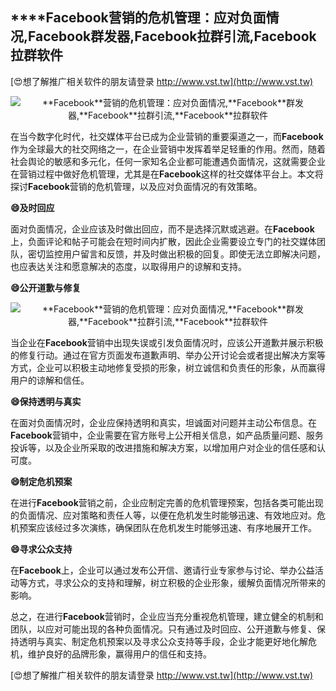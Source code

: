 ## ****Facebook**营销的危机管理：应对负面情况,**Facebook**群发器,**Facebook**拉群引流,**Facebook**拉群软件**

[😍想了解推广相关软件的朋友请登录 http://www.vst.tw](http://www.vst.tw)

 <center><img src="https://vst.tw/MP4/tuiguang/png/8.png" alt="**Facebook**营销的危机管理：应对负面情况,**Facebook**群发器,**Facebook**拉群引流,**Facebook**拉群软件"></center>

在当今数字化时代，社交媒体平台已成为企业营销的重要渠道之一，而**Facebook**作为全球最大的社交网络之一，在企业营销中发挥着举足轻重的作用。然而，随着社会舆论的敏感和多元化，任何一家知名企业都可能遭遇负面情况，这就需要企业在营销过程中做好危机管理，尤其是在**Facebook**这样的社交媒体平台上。本文将探讨**Facebook**营销的危机管理，以及应对负面情况的有效策略。

**😄及时回应**

面对负面情况，企业应该及时做出回应，而不是选择沉默或逃避。在**Facebook**上，负面评论和帖子可能会在短时间内扩散，因此企业需要设立专门的社交媒体团队，密切监控用户留言和反馈，并及时做出积极的回复。即使无法立即解决问题，也应表达关注和愿意解决的态度，以取得用户的谅解和支持。

**😄公开道歉与修复**

 <center><img src="https://vst.tw/MP4/tuiguang/png/4.png" alt="**Facebook**营销的危机管理：应对负面情况,**Facebook**群发器,**Facebook**拉群引流,**Facebook**拉群软件"></center>

当企业在**Facebook**营销中出现失误或引发负面情况时，应该公开道歉并展示积极的修复行动。通过在官方页面发布道歉声明、举办公开讨论会或者提出解决方案等方式，企业可以积极主动地修复受损的形象，树立诚信和负责任的形象，从而赢得用户的谅解和信任。

**😄保持透明与真实**

在面对负面情况时，企业应保持透明和真实，坦诚面对问题并主动公布信息。在**Facebook**营销中，企业需要在官方账号上公开相关信息，如产品质量问题、服务投诉等，以及企业所采取的改进措施和解决方案，以增加用户对企业的信任感和认可度。

**😄制定危机预案**

在进行**Facebook**营销之前，企业应制定完善的危机管理预案，包括各类可能出现的负面情况、应对策略和责任人等，以便在危机发生时能够迅速、有效地应对。危机预案应该经过多次演练，确保团队在危机发生时能够迅速、有序地展开工作。

**😄寻求公众支持**

在**Facebook**上，企业可以通过发布公开信、邀请行业专家参与讨论、举办公益活动等方式，寻求公众的支持和理解，树立积极的企业形象，缓解负面情况所带来的影响。

总之，在进行**Facebook**营销时，企业应当充分重视危机管理，建立健全的机制和团队，以应对可能出现的各种负面情况。只有通过及时回应、公开道歉与修复、保持透明与真实、制定危机预案以及寻求公众支持等手段，企业才能更好地化解危机，维护良好的品牌形象，赢得用户的信任和支持。

[😍想了解推广相关软件的朋友请登录 http://www.vst.tw](http://www.vst.tw)




